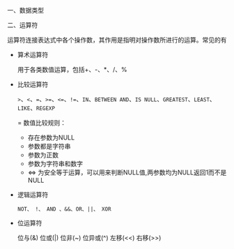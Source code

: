 一、数据类型



二、运算符

运算符连接表达式中各个操作数，其作用是指明对操作数所进行的运算。常见的有

- 算术运算符

  用于各类数值运算，包括+、-、*、/、%

- 比较运算符

  `>`、`<`、`=`、`>=`、`<=`、`!=`、`IN`、`BETWEEN AND`、`IS NULL`、`GREATEST`、`LEAST`、`LIKE`、`REGEXP`

  =  数值比较规则：

  - 存在参数为NULL
  - 参数都是字符串
  - 参数为正数
  - 参数为字符串和数字
  - <=> 为安全等于运算，可以用来判断NULL值,两参数均为NULL返回1而不是NULL

- 逻辑运算符

  `NOT、 !、 AND 、&&、OR、||、 XOR`

- 位运算符

  位与(&)  位或(|)   位非(~)  位异或(^)  左移(<<)  右移(>>)		

